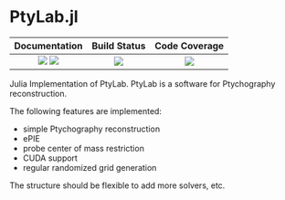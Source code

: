 # PtyLab.jl


| **Documentation**                       | **Build Status**                          | **Code Coverage**               |
|:---------------------------------------:|:-----------------------------------------:|:-------------------------------:|
| [![][docs-stable-img]][docs-stable-url] [![][docs-dev-img]][docs-dev-url] | [![][CI-img]][CI-url] | [![][codecov-img]][codecov-url] |


Julia Implementation of PtyLab. PtyLab is a software for Ptychography reconstruction.

The following features are implemented:
* simple Ptychography reconstruction
* ePIE
* probe center of mass restriction
* CUDA support
* regular randomized grid generation

The structure should be flexible to add more solvers, etc.

[docs-dev-img]: https://img.shields.io/badge/docs-dev-pink.svg
[docs-dev-url]: https://roflmaostc.github.io/PtyLab.jl/dev/

[docs-stable-img]: https://img.shields.io/badge/docs-stable-darkgreen.svg
[docs-stable-url]:  https://roflmaostc.github.io/PtyLab.jl/stable/

[CI-img]: https://github.com/roflmaostc/PtyLab.jl/actions/workflows/ci.yml/badge.svg
[CI-url]: https://github.com/roflmaostc/PtyLab.jl/actions/workflows/ci.yml

[codecov-img]: https://codecov.io/gh/roflmaostc/PtyLab.jl/branch/main/graph/badge.svg?token=OQ6BQCUFQB
[codecov-url]: https://codecov.io/gh/roflmaostc/PtyLab.jl
